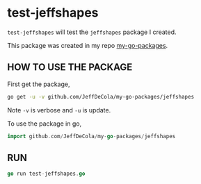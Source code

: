 # test-jeffshapes

`test-jeffshapes` will test the `jeffshapes` package I created.

This package was created in my repo
 [my-go-packages](https://github.com/JeffDeCola/my-go-packages#jeffshapes).

## HOW TO USE THE PACKAGE

First get the package,

```bash
go get -u -v github.com/JeffDeCola/my-go-packages/jeffshapes
```

Note `-v` is verbose and `-u` is update.

To use the package in go,

```go
import github.com/JeffDeCola/my-go-packages/jeffshapes
```

## RUN

```go
go run test-jeffshapes.go
```
